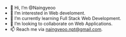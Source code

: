 - 👋 Hi, I’m @Naingyeoo
- 👀 I’m interested in Web develoment.
- 🌱 I’m currently learning Full Stack Web Development.
- 💞️ I’m looking to collaborate on Web Applications.
- 📫 Reach me via naingyeoo.npt@gmail.com.
